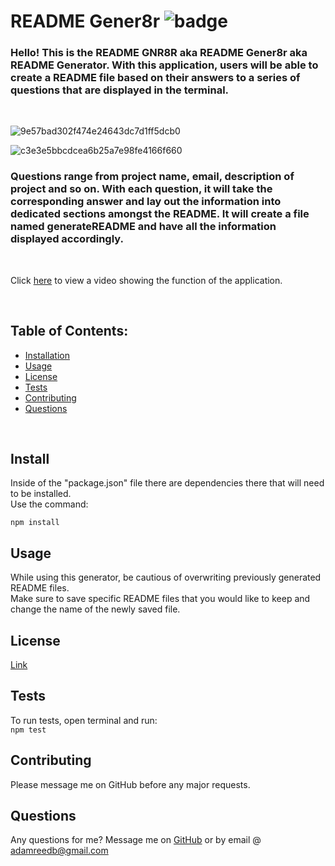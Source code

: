 # README Gener8r ![badge](https://img.shields.io/badge/license-MIT-yellow.svg)

  ### Hello! This is the README GNR8R aka README Gener8r aka README Generator. With this application, users will be able to create a README file based on their answers to a series of questions that are displayed in the terminal. 
  <br> 
  
  ![9e57bad302f474e24643dc7d1ff5dcb0](https://user-images.githubusercontent.com/79331471/114777974-e83de800-9d39-11eb-809e-4009ac8e0105.png)

  ![c3e3e5bbcdcea6b25a7e98fe4166f660](https://user-images.githubusercontent.com/79331471/114778049-fc81e500-9d39-11eb-836e-90dad8f098f9.png)

  ### Questions range from project name, email, description of project and so on. With each question, it will take the corresponding answer and lay out the information into dedicated sections amongst the README. It will create a file named generateREADME and have all the information displayed accordingly.
  
  <br>

  Click [here](https://www.youtube.com/watch?v=HRes12w_Cw0&ab_channel=AdamNotCheeseReed) to view a video showing the function of the application.

  <br>


  ## Table of Contents:
  * [Installation](#install)
  * [Usage](#usage)
  * [License](#license)
  * [Tests](#tests)
  * [Contributing](#contributing)
  * [Questions](#questions)

<br> 

## Install
Inside of the "package.json" file there are dependencies there that will need to be installed.
<br>Use the command:

```npm install```

## Usage
While using this generator, be cautious of overwriting previously generated README files.<br> Make sure to save specific README files that you would like to keep and change the name of the newly saved file.

## License
[Link](https://opensource.org/licenses/MIT)

## Tests
To run tests, open terminal and run: <br>
```npm test```

## Contributing
Please message me on GitHub before any major requests.

## Questions
Any questions for me? Message me on [GitHub](https://github.com/asd) or by email @ adamreedb@gmail.com


